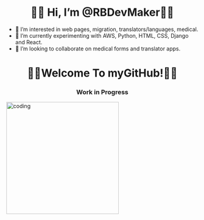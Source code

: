 <h1 align="center"> 👋🏽 Hi, I’m @RBDevMaker👋🏽</h1>

- 👀 I’m interested in web pages, migration, translators/languages, medical.
- 🌱 I’m currently experimenting with AWS, Python, HTML, CSS, Django and React.
- 💞️ I’m looking to collaborate on medical forms and translator apps.


<!---
RBDevMaker/RBDevMaker is a ✨ special ✨ repository because its `README.md` (this file) appears on your GitHub profile.
You can click the Preview link to take a look at your changes.
--->

<h1 align="center">👋🏽Welcome To myGitHub!👋🏽</h1>
<h3 align="center">Work in Progress</h3>

<image align="center" alt="coding" width="295" src="https://encrypted-tbn0.gstatic.com/images?q=tbn:ANd9GcSGJx4WQLeRflcx5gTEbzETbmwTeiQCyKi7nA&s">
